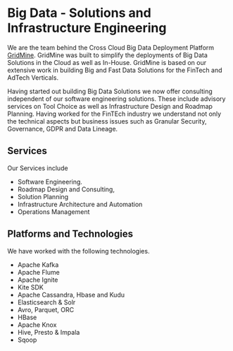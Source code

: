 # Big Data - Solutions and Infrastructure Engineering

We are the team behind the Cross Cloud Big Data Deployment Platform [GridMine](http://gridmine.com). GridMine was built to simplify the deployments of Big Data Solutions in the Cloud as well as In-House. GridMine is based on our extensive work in building Big and Fast Data Solutions for the FinTech and AdTech Verticals.

Having started out building Big Data Solutions we now offer consulting independent of our software engineering solutions. These include advisory services on Tool Choice as well as Infrastructure Design and Roadmap Planning. Having worked for the FinTEch industry we understand not only the technical aspects but business issues such as Granular Security, Governance, GDPR and Data Lineage.

## Services

Our Services include

* Software Engineering.
* Roadmap Design and Consulting, 
* Solution Planning
* Infrastructure Architecture and Automation
* Operations Management

## Platforms and Technologies

We have worked with the following technologies.

* Apache Kafka
* Apache Flume
* Apache Ignite
* Kite SDK
* Apache Cassandra, Hbase and Kudu
* Elasticsearch & Solr
* Avro, Parquet, ORC
* HBase
* Apache Knox
* Hive, Presto & Impala
* Sqoop



